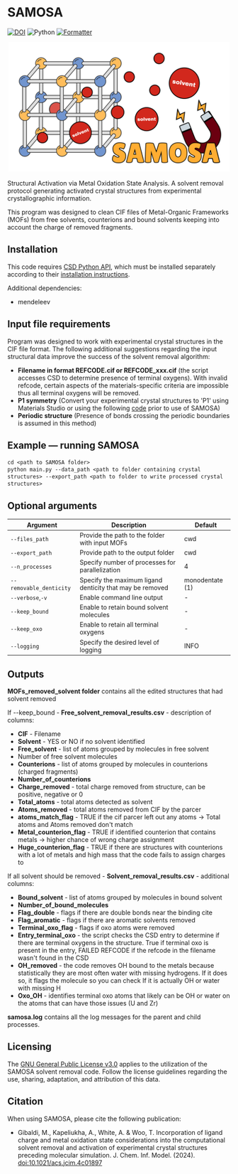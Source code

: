 # SAMOSA

[![DOI](https://flat.badgen.net/static/DOI/10.1021%2Facs.jcim.4c01897/blue/)](https://doi.org/10.1021/acs.jcim.4c01897)
![Python](https://flat.badgen.net/static/Python/3.9%20|%203.11/green/)
[![Formatter](https://flat.badgen.net/static/Code%20Format/black/black)](https://black.readthedocs.io/en/stable/)

<p align="center">
    <img src="logo.png" alt="samosa" width="500">
</p>

Structural Activation via Metal Oxidation State Analysis. A solvent removal protocol generating activated crystal structures from experimental crystallographic information.

This program was designed to clean CIF files of Metal-Organic Frameworks (MOFs) from free solvents, counterions and bound solvents keeping into account the charge of removed fragments.

## Installation
This code requires [CSD Python API](https://www.ccdc.cam.ac.uk/solutions/csd-core/components/csd-python-api/), which must be installed separately according to their [installation instructions](https://downloads.ccdc.cam.ac.uk/documentation/API/installation_notes.html).

Additional dependencies:
 - mendeleev

## Input file requirements
Program was designed to work with experimental crystal structures in the CIF file format.
The following additional suggestions regarding the input structural data improve the success of the solvent removal algorithm:
 - **Filename in format REFCODE.cif or REFCODE_xxx.cif** (the script accesses CSD to determine presence of terminal oxygens). With invalid refcode, certain aspects of the materials-specific criteria are impossible thus all terminal oxygens will be removed.
 - **P1 symmetry** (Convert your experimental crystal structures to 'P1' using Materials Studio or using the following [code](https://github.com/uowoolab/CSD-cleaner) prior to use of SAMOSA)
 - **Periodic structure** (Presence of bonds crossing the periodic boundaries is assumed in this method)

## Example — running SAMOSA

```
cd <path to SAMOSA folder>
python main.py --data_path <path to folder containing crystal structures> --export_path <path to folder to write processed crystal structures>
```

## Optional arguments

| Argument | Description | Default |
| -------------- | -------------- | -------------- |
| `--files_path` | Provide the path to the folder with input MOFs | cwd |
| `--export_path` | Provide path to the output folder | cwd |
| `--n_processes` | Specify number of processes for parallelization | 4 |
| `--removable_denticity` | Specify the maximum ligand denticity that may be removed | monodentate (1) |
| `--verbose`,`-v` | Enable command line output | - |
| `--keep_bound` | Enable to retain bound solvent molecules | - |
| `--keep_oxo` | Enable to retain all terminal oxygens | - |
| `--logging` | Specify the desired level of logging | INFO |

## Outputs
**MOFs_removed_solvent folder** contains all the edited structures that had solvent removed

If --keep_bound - **Free_solvent_removal_results.csv** - description of columns:

 - **CIF** - Filename
 - **Solvent** - YES or NO if no solvent identified
 - **Free_solvent** - list of atoms grouped by molecules in free solvent
 - Number of free solvent molecules
 - **Counterions** - list of atoms grouped by molecules in counterions (charged fragments)
 - **Number_of_counterions**
 - **Charge_removed** - total charge removed from structure, can be positive, negative or 0
 - **Total_atoms** - total atoms detected as solvent
 - **Atoms_removed** - total atoms removed from CIF by the parcer
 - **atoms_match_flag** - TRUE if the cif parcer left out any atoms -> Total atoms and Atoms removed don't match
 - **Metal_counterion_flag** - TRUE if identified counterion that contains metals -> higher chance of wrong charge assignment
 - **Huge_counterion_flag** - TRUE if there are structures with counterions with a lot of metals and high mass that the code fails to assign charges to

If all solvent should be removed - **Solvent_removal_results.csv** - additional columns:

 - **Bound_solvent** -  list of atoms grouped by molecules in bound solvent
 - **Number_of_bound_molecules**
 - **Flag_double** - flags if there are double bonds near the binding cite
 - **Flag_aromatic** - flags if there are aromatic solvents removed
 - **Terminal_oxo_flag** - flags if oxo atoms were removed
 - **Entry_terminal_oxo** - the script checks the CSD entry to determine if there are terminal oxygens in the structure. True if terminal oxo is present in the entry, FAILED REFCODE if the refcode in the filename wasn't found in the CSD
 - **OH_removed** - the code removes OH bound to the metals because statistically they are most often water with missing hydrogens.
If it does so, it flags the molecule so you can check If it is actually OH or water with missing H
 - **Oxo_OH** - identifies terminal oxo atoms that likely can be OH or water on the atoms that can have those issues (U and Zr)

**samosa.log** contains all the log messages for the parent and child processes.

## Licensing
The [GNU General Public License v3.0](https://www.gnu.org/licenses/gpl-3.0.en.html) applies to the utilization of the SAMOSA solvent removal code. Follow the license guidelines regarding the use, sharing, adaptation, and attribution of this data.

## Citation
When using SAMOSA, please cite the following publication:

- Gibaldi, M., Kapeliukha, A., White, A. & Woo, T. Incorporation of ligand charge and metal oxidation state considerations into the computational solvent removal and activation of experimental crystal structures preceding molecular simulation. J. Chem. Inf. Model. (2024). [doi:10.1021/acs.jcim.4c01897](https://doi.org/10.1021/acs.jcim.4c01897)

